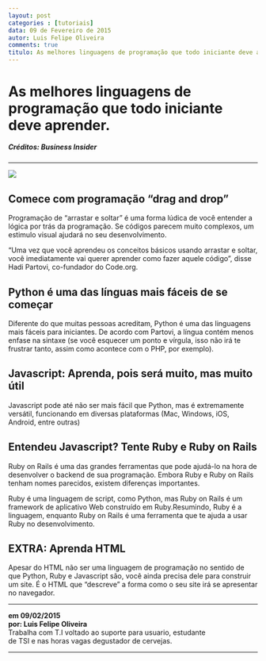 ```yaml
---
layout: post
categories : [tutoriais]
data: 09 de Fevereiro de 2015
autor: Luis Felipe Oliveira
comments: true
titulo: As melhores linguagens de programação que todo iniciante deve aprender.
---
```


<h1>As melhores linguagens de programação que todo iniciante deve aprender.</h1>
<h5 style="margin-top:-1px;">Créditos: Business Insider</h5>
<hr>

<img class="image-show img-responsive" src="{{ site.baseurl }}/img/iniciante.jpg"><img>

<div class="post-content">

<h2>Comece com programação “drag and drop”</h2>
<p>Programação de “arrastar e soltar” é uma forma lúdica de você entender a lógica por trás da programação. Se códigos parecem muito complexos, um estimulo visual ajudará no seu desenvolvimento.</p>

<p>“Uma vez que você aprendeu os conceitos básicos usando arrastar e soltar, você imediatamente vai querer aprender como fazer aquele código”, disse Hadi Partovi, co-fundador do Code.org.</p>

<h2>Python é uma das línguas mais fáceis de se começar</h2>
<p>Diferente do que muitas pessoas acreditam, Python é uma das linguagens mais fáceis para iniciantes. De acordo com Partovi, a língua contém menos enfase na sintaxe (se você esquecer um ponto e vírgula, isso não irá te frustrar tanto, assim como acontece com o PHP, por exemplo).</p>

<h2>Javascript: Aprenda, pois será muito, mas muito útil</h2>
<p>Javascript pode até não ser mais fácil que Python, mas é extremamente versátil, funcionando em diversas plataformas (Mac, Windows, iOS, Android, entre outras)</p>

<h2>Entendeu Javascript? Tente Ruby e Ruby on Rails</h2>
<p>Ruby on Rails é uma das grandes ferramentas que pode ajudá-lo na hora de desenvolver o backend de sua programação. Embora Ruby e Ruby on Rails tenham nomes parecidos, existem diferenças importantes.</p>

<p>Ruby é uma linguagem de script, como Python, mas Ruby on Rails é um framework de aplicativo Web construído em Ruby.Resumindo, Ruby é a linguagem, enquanto Ruby on Rails é uma ferramenta que te ajuda a usar Ruby no desenvolvimento.</p>

<h2><strong>EXTRA: Aprenda HTML</strong></h2>
<p>Apesar do HTML não ser uma linguagem de programação no sentido de que Python, Ruby e Javascript são, você ainda precisa dele para construir um site. É o HTML que “descreve” a forma como o seu site irá se apresentar no navegador.</p>


</div>
<hr>
<div class="info-post">
<b>em 09/02/2015 <br/>
por:  Luis Felipe Oliveira </b><br/>
<div class="image-author-luis"></div>
<div class="author-description-luis">
	Trabalha com T.I voltado ao suporte para usuario, estudante<br/> de TSI e nas horas vagas degustador de cervejas.
</div>
</div>
<hr>
